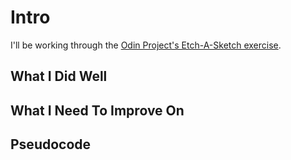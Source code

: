 # Intro

I'll be working through the [Odin Project's Etch-A-Sketch exercise](https://www.theodinproject.com/courses/web-development-101/lessons/etch-a-sketch-project).

## What I Did Well

## What I Need To Improve On

## Pseudocode
